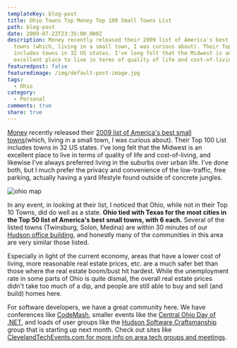 ```yaml
---
templateKey: blog-post
title: Ohio Towns Top Money Top 100 Small Towns List
path: blog-post
date: 2009-07-22T23:35:00.000Z
description: Money recently released their 2009 list of America's best small
  towns (which, living in a small town, I was curious about). Their Top 100 List
  includes towns in 32 US states. I've long felt that the Midwest is an
  excellent place to live in terms of quality of life and cost-of-living
featuredpost: false
featuredimage: /img/default-post-image.jpg
tags:
  - Ohio
category:
  - Personal
comments: true
share: true
---
```

[Money](http://money.cnn.com/) recently released their [2009 list of America's best small towns](http://money.cnn.com/magazines/moneymag/bplive/2009/top100/index.html)(which, living in a small town, I was curious about). Their Top 100 List includes towns in 32 US states. I've long felt that the Midwest is an excellent place to live in terms of quality of life and cost-of-living, and likewise I've always preferred living in the suburbs over urban life. I've done both, but I much prefer the privacy and convenience of the low-traffic, free parking, actually having a yard lifestyle found outside of concrete jungles.

![ohio map](/img/ohio.png)

In any event, in looking at their list, I noticed that Ohio, while not in their Top 10 Towns, did do well as a state. **Ohio tied with Texas for the most cities in the Top 50 list of America's best small towns, with 6 each.** Several of the listed towns (Twinsburg, Solon, Medina) are within 30 minutes of our [Hudson office building](http://distinctivespacesllc.com/), and honestly many of the communities in this area are very similar those listed.

Especially in light of the current economy, areas that have a lower cost of living, more reasonable real estate prices, etc. are a much safer bet than those where the real estate boom/bust hit hardest. While the unemployment rate in some parts of Ohio is quite dismal, the overall real estate prices didn't take too much of a dip, and people are still able to buy and sell (and build) homes here.

For software developers, we have a great community here. We have conferences like [CodeMash](http://codemash.org/), smaller events like the [Central Ohio Day of .NET](http://www.dayofdotnet.org/PastEvents.aspx), and loads of user groups like the [Hudson Software Craftsmanship](http://hudsonsc.com/) group that is starting up next month. Check out sites like [ClevelandTechEvents.com for more info on area tech groups and meetings](http://clevelandtechevents.com/).
